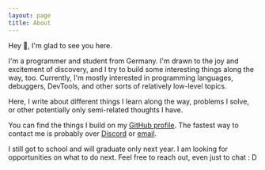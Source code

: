 ```yaml
---
layout: page
title: About
---
```


Hey 👋, I'm glad to see you here.

I'm a programmer and student from Germany. I'm drawn to the joy and excitement of discovery, and I try to build some interesting things along the way, too. Currently, I'm mostly interested  in programming languages, debuggers, DevTools, and other sorts of relatively low-level topics.

Here, I write about different things I learn along the way, problems I solve, or other potentially only semi-related thoughts I have.

You can find the things I build on my [GitHub profile](https://github.com/d4ckard). The fastest way to contact me is probably over [Discord](https://discordapp.com/users/566594351522906123) or <a href="mailto:{{ site.author.email }}">email</a>.

I still got to school and will graduate only next year. I am looking for opportunities on what to do next. Feel free to reach out, even just to chat : D
